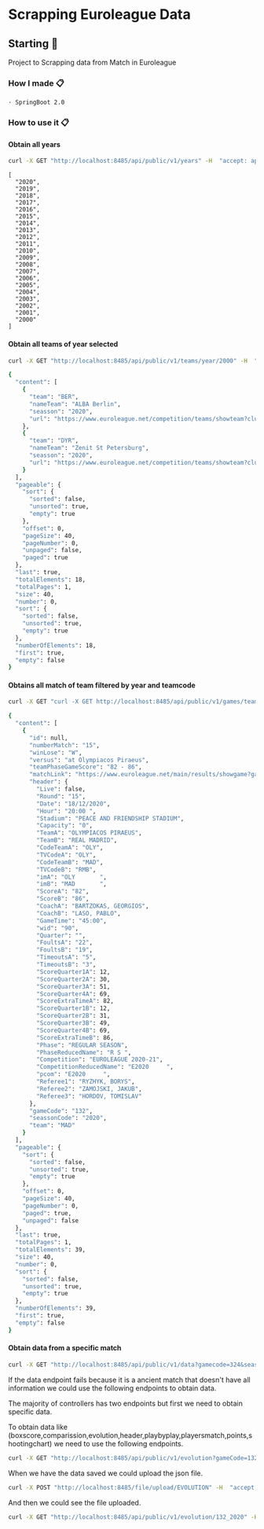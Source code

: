 # Scrapping Euroleague Data

## Starting 🚀

Project to Scrapping data from Match in Euroleague

### How I made 📋

    · SpringBoot 2.0

### How to use it 📋

#### Obtain all years 

```bash
curl -X GET "http://localhost:8485/api/public/v1/years" -H  "accept: application/json"
```

```
[
  "2020",
  "2019",
  "2018",
  "2017",
  "2016",
  "2015",
  "2014",
  "2013",
  "2012",
  "2011",
  "2010",
  "2009",
  "2008",
  "2007",
  "2006",
  "2005",
  "2004",
  "2003",
  "2002",
  "2001",
  "2000"
]
```

#### Obtain all teams of year selected

```bash
curl -X GET "http://localhost:8485/api/public/v1/teams/year/2000" -H  "accept: application/json"
```

```bash
{
  "content": [
    {
      "team": "BER",
      "nameTeam": "ALBA Berlin",
      "seasson": "2020",
      "url": "https://www.euroleague.net/competition/teams/showteam?clubcode=BER&seasoncode=E2020"
    },
    {
      "team": "DYR",
      "nameTeam": "Zenit St Petersburg",
      "seasson": "2020",
      "url": "https://www.euroleague.net/competition/teams/showteam?clubcode=DYR&seasoncode=E2020"
    }
  ],
  "pageable": {
    "sort": {
      "sorted": false,
      "unsorted": true,
      "empty": true
    },
    "offset": 0,
    "pageSize": 40,
    "pageNumber": 0,
    "unpaged": false,
    "paged": true
  },
  "last": true,
  "totalElements": 18,
  "totalPages": 1,
  "size": 40,
  "number": 0,
  "sort": {
    "sorted": false,
    "unsorted": true,
    "empty": true
  },
  "numberOfElements": 18,
  "first": true,
  "empty": false
}
```
#### Obtains all match of team filtered by year and teamcode

```bash
curl -X GET "curl -X GET http://localhost:8485/api/public/v1/games/teams/showteam?clubcode=MAD&seasoncode=2020" -H  "accept: application/json"
```

```bash
{
  "content": [
    {
      "id": null,
      "numberMatch": "15",
      "winLose": "W",
      "versus": "at Olympiacos Piraeus",
      "teamPhaseGameScore": "82 - 86",
      "matchLink": "https://www.euroleague.net/main/results/showgame?gamecode=132&seasoncode=E2020",
      "header": {
        "Live": false,
        "Round": "15",
        "Date": "18/12/2020",
        "Hour": "20:00 ",
        "Stadium": "PEACE AND FRIENDSHIP STADIUM",
        "Capacity": "0",
        "TeamA": "OLYMPIACOS PIRAEUS",
        "TeamB": "REAL MADRID",
        "CodeTeamA": "OLY",
        "TVCodeA": "OLY",
        "CodeTeamB": "MAD",
        "TVCodeB": "RMB",
        "imA": "OLY       ",
        "imB": "MAD       ",
        "ScoreA": "82",
        "ScoreB": "86",
        "CoachA": "BARTZOKAS, GEORGIOS",
        "CoachB": "LASO, PABLO",
        "GameTime": "45:00",
        "wid": "90",
        "Quarter": "",
        "FoultsA": "22",
        "FoultsB": "19",
        "TimeoutsA": "5",
        "TimeoutsB": "3",
        "ScoreQuarter1A": 12,
        "ScoreQuarter2A": 30,
        "ScoreQuarter3A": 51,
        "ScoreQuarter4A": 69,
        "ScoreExtraTimeA": 82,
        "ScoreQuarter1B": 12,
        "ScoreQuarter2B": 31,
        "ScoreQuarter3B": 49,
        "ScoreQuarter4B": 69,
        "ScoreExtraTimeB": 86,
        "Phase": "REGULAR SEASON",
        "PhaseReducedName": "R S ",
        "Competition": "EUROLEAGUE 2020-21",
        "CompetitionReducedName": "E2020     ",
        "pcom": "E2020     ",
        "Referee1": "RYZHYK, BORYS",
        "Referee2": "ZAMOJSKI, JAKUB",
        "Referee3": "HORDOV, TOMISLAV"
      },
      "gameCode": "132",
      "seassonCode": "2020",
      "team": "MAD"
    }
  ],
  "pageable": {
    "sort": {
      "sorted": false,
      "unsorted": true,
      "empty": true
    },
    "offset": 0,
    "pageSize": 40,
    "pageNumber": 0,
    "paged": true,
    "unpaged": false
  },
  "last": true,
  "totalPages": 1,
  "totalElements": 39,
  "size": 40,
  "number": 0,
  "sort": {
    "sorted": false,
    "unsorted": true,
    "empty": true
  },
  "numberOfElements": 39,
  "first": true,
  "empty": false
}
```

#### Obtain data from a specific match

```bash
curl -X GET "http://localhost:8485/api/public/v1/data?gamecode=324&seasoncode=2020" -H  "accept: application/json"
```

If the data endpoint fails because it is a ancient match that doesn't have all information we could use the following endpoints to obtain data.

The majority of controllers has two endpoints but first we need to obtain specific data.

To obtain data like (boxscore,comparission,evolution,header,playbyplay,playersmatch,points,shootingchart) we need to use the following endpoints.

```bash
curl -X GET "http://localhost:8485/api/public/v1/evolution?gameCode=132&seassonCode=2020" -H  "accept: application/json"
```

When we have the data saved we could upload the json file.

```bash
curl -X POST "http://localhost:8485/file/upload/EVOLUTION" -H  "accept: application/json" -H  "Content-Type: application/json" -d "{\"file\":\"string\"}"
```

And then we could see the file uploaded.

```bash
curl -X GET "http://localhost:8485/api/public/v1/evolution/132_2020" -H  "accept: application/json"
```